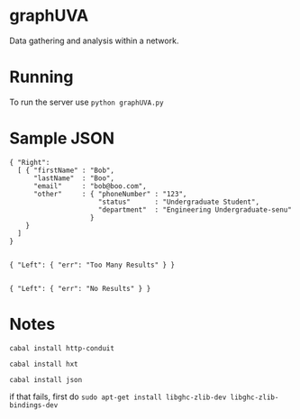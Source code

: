 graphUVA
========
Data gathering and analysis within a network.

Running
=======
To run the server use `python graphUVA.py`

Sample JSON
===========

    { "Right":
      [ { "firstName" : "Bob",
          "lastName"  : "Boo",
          "email"     : "bob@boo.com",
          "other"     : { "phoneNumber" : "123",
                          "status"      : "Undergraduate Student",
                          "department"  : "Engineering Undergraduate-senu"
                        }
        }
      ]
    }


    { "Left": { "err": "Too Many Results" } }


    { "Left": { "err": "No Results" } }

Notes
=====
`cabal install http-conduit`

`cabal install hxt`

`cabal install json`

if that fails, first do 
`sudo apt-get install libghc-zlib-dev libghc-zlib-bindings-dev`




